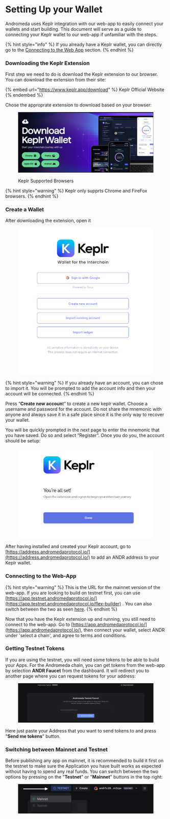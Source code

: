 # Setting Up your Wallet

Andromeda uses Keplr integration with our web-app to easily connect your wallets and start building. This document will serve as a guide to connecting your Keplr wallet to our web-app if unfamiliar with the steps.

{% hint style="info" %}
If you already have a Keplr wallet, you can directly go to the [Connecting to the Web App](setting-up-your-wallet.md#connecting-to-the-web-app) section.
{% endhint %}

### Downloading the Keplr Extension

First step we need to do is download the Keplr extension to our browser. You can download the extension from their site:

{% embed url="https://www.keplr.app/download" %}
Keplr Official Website
{% endembed %}

Chose the approprate extension to download based on your browser:

<figure><img src="../.gitbook/assets/Screen Shot 2023-05-16 at 5.23.41 PM.png" alt=""><figcaption><p>Keplr Supported Browsers</p></figcaption></figure>

{% hint style="warning" %}
Keplr only supprts Chrome and FireFox browsers.
{% endhint %}

### Create a Wallet

After downloading the extension, open it

<figure><img src="../.gitbook/assets/3.Create-Wallet.png" alt=""><figcaption></figcaption></figure>

{% hint style="warning" %}
If you already have an account, you can chose to import it. You will be prompted to add the account info and then your account will be connected.
{% endhint %}

Press “**Create new accoun**t” to create a new keplr wallet. Choose a username and password for the account. Do not share the mnemonic with anyone and always save it in a safe place since it is the only way to recover your wallet.

You will be quickly prompted in the next page to enter the mnemonic that you have saved. Do so and select “Register”. Once you do you, the account should be setup:

<figure><img src="../.gitbook/assets/4.all-done.png" alt=""><figcaption></figcaption></figure>

After having installed and created your Keplr account, go to [https://address.andromedaprotocol.io/](https://address.andromedaprotocol.io/) to add an ANDR address to your Keplr wallet.

### Connecting to the Web-App

{% hint style="warning" %}
This is the URL for the mainnet version of the web-app. If you are looking to build on testnet first, you can use [https://app.testnet.andromedaprotocol.io/](https://app.testnet.andromedaprotocol.io/flex-builder) . You can also switch between the two as seen [here](../introduction/ado-builder.md#switching-between-mainnet-and-testnet).
{% endhint %}

Now that you have the Keplr extension up and running, you still need to connect to the web-app. Go to   [https://app.andromedaprotocol.io/](https://app.andromedaprotocol.io/), then connect your wallet, select ANDR under 'select a chain', and agree to terms and conditions.

### Getting Testnet Tokens

If you are using the testnet, you will need some tokens to be able to build your Apps. For the Andromeda chain, you can get tokens from the web-app by selection **ANDR Faucet** from the dashboard. It will redirect you to another page where you can request tokens for your address:

<figure><img src="../.gitbook/assets/Screen Shot 2024-04-24 at 6.34.47 PM.png" alt=""><figcaption></figcaption></figure>

Here just paste your Address that you want to send tokens to and press "**Send me tokens**" button.

### Switching between Mainnet and Testnet

Before publishing any app on mainnet, it is recommended to build it first on the testnet to make sure the Application you have built works as expected without having to spend any real funds. You can switch between the two options by pressing on the "**Testnet**" or "**Mainnet**" buttons in the top right:

<figure><img src="../.gitbook/assets/Screen Shot 2024-04-24 at 6.27.28 PM (1).png" alt=""><figcaption></figcaption></figure>
